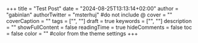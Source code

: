 +++
title = "Test Post"
date = "2024-08-25T13:13:14+02:00"
author = "gabinlan"
authorTwitter = "msterhuj" #do not include @
cover = ""
coverCaption = ""
tags = ["", ""]
draft = true
keywords = ["", ""]
description = ""
showFullContent = false
readingTime = true
hideComments = false
toc = false
color = "" #color from the theme settings
+++
